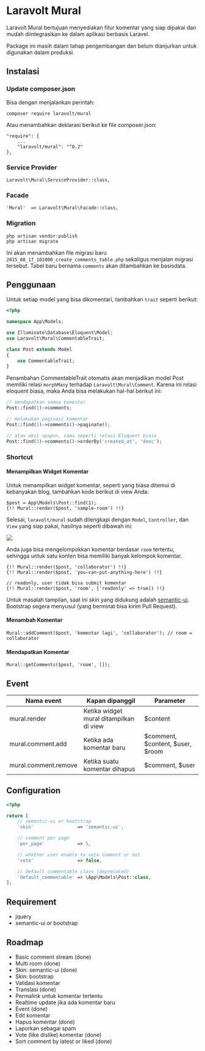 # Laravolt Mural

Laravolt Mural bertujuan menyediakan fitur komentar yang siap dipakai dan mudah diintegrasikan ke dalam aplikasi berbasis Laravel.

Package ini masih dalam tahap pengembangan dan belum dianjurkan untuk digunakan dalam produksi.

## Instalasi

### Update composer.json

Bisa dengan menjalankan perintah:

	composer require laravolt/mural

Atau menambahkan deklarasi berikut ke file composer.json:

    "require": {
        ...
        "laravolt/mural": "^0.2"
    },

### Service Provider

    Laravolt\Mural\ServiceProvider::class,
### Facade

    'Mural'  => Laravolt\Mural\Facade::class,

### Migration

	php artisan vendor:publish
	php artisan migrate

Ini akan menambahkan file migrasi baru `2015_08_17_101000_create_comments_table.php` sekaligus menjalan migrasi tersebut.	Tabel baru bernama `comments` akan ditambahkan ke basisdata.

## Penggunaan

Untuk setiap model yang bisa dikomentari, tambahkan `trait` seperti berikut:

```php
<?php

namespace App\Models;

use Illuminate\Database\Eloquent\Model;
use Laravolt\Mural\CommentableTrait;

class Post extends Model
{
    use CommentableTrait;
}
```


Penambahan CommentableTrait otomatis akan menjadikan model Post memiliki relasi `morphMany` terhadap `Laravolt\Mural\Comment`. Karena ini relasi eloquent biasa, maka Anda bisa melakukan hal-hal berikut ini:

```php
// mendapatkan semua komentar
Post::find(1)->comments;

// melakukan paginasi komentar
Post::find(1)->comments()->paginate();

// atau aksi apapun, sama seperti relasi Eloquent biasa
Post::find(1)->comments()->orderBy('created_at', 'desc');
```

### Shortcut

#### Menampilkan Widget Komentar

Untuk menampilkan widget komentar, seperti yang biasa ditemui di kebanyakan blog, tambahkan kode berikut di view Anda:

	$post = App\Models\Post::find(1);
    {!! Mural::render($post, 'sample-room') !!}

Selesai, `laravolt/mural` sudah dilengkapi dengan `Model`, `Controller`, dan `View` yang siap pakai, hasilnya seperti dibawah ini:

![](https://dl.dropboxusercontent.com/u/21271348/laravolt_mural.png)

Anda juga bisa mengelompokkan komentar berdasar `room` tertentu, sehingga untuk satu konten bisa memiliki banyak kelompok komentar.

    {!! Mural::render($post, 'collaborator') !!}
    {!! Mural::render($post, 'you-can-put-anything-here') !!}

	// readonly, user tidak bisa submit komentar
	{!! Mural::render($post, 'room', ['readonly' => true]) !!}

Untuk masalah tampilan, saat ini skin yang didukung adalah [semantic-ui](http://semantic-ui.com/). Bootstrap segera menyusul (yang berminat bisa kirim Pull Request).

#### Menambah Komentar

	Mural::addComment($post, 'komentar lagi', 'collaborator'); // room = collaborator

#### Mendapatkan Komentar
	Mural::getComments($post, 'room', []);

## Event

| Nama event            | Kapan dipanggil                         | Parameter
| -------------         | -------------                           | ---
| mural.render          | Ketika widget mural ditampilkan di view | $content
| mural.comment.add     | Ketika ada komentar baru                | $comment, $content, $user, $room
| mural.comment.remove  | Ketika suatu komentar dihapus           | $comment, $user

## Configuration

``` php
<?php

return [
    // semantic-ui or bootstrap
    'skin'                => 'semantic-ui',

    // comment per page
    'per_page'            => 5,

    // whether user enable to vote comment or not
    'vote'                => false,

    // default commentable class (deprecated)
    'default_commentable' => \App\Models\Post::class,
];
```

## Requirement
* jquery
* semantic-ui or bootstrap

## Roadmap
* Basic comment stream (done)
* Multi room (done)
* Skin: semantic-ui (done)
* Skin: bootstrap
* Validasi komentar
* Translasi (done)
* Permalink untuk komentar tertentu
* Realtime update jika ada komentar baru
* Event (done)
* Edit komentar
* Hapus komentar (done)
* Laporkan sebagai spam
* Vote (like dislike) komentar (done)
* Sort comment by latest or liked (done)
